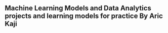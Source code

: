 ## Machine Learning Models and Data Analytics projects and learning models for practice By Aric Kaji
